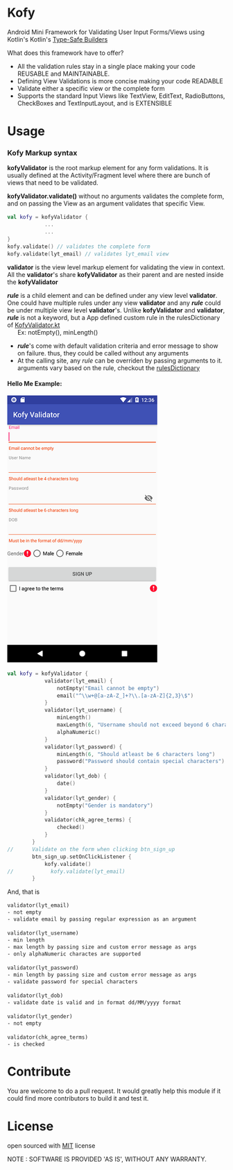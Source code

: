 # Kofy
Android Mini Framework for Validating User Input Forms/Views using Kotlin's Kotlin's [Type-Safe Builders](https://kotlinlang.org/docs/reference/type-safe-builders.html)  

What does this framework have to offer?
- All the validation rules stay in a single place making your code REUSABLE and MAINTAINABLE.
- Defining View Validations is more concise making your code READABLE
- Validate either a specific view or the complete form
- Supports the standard Input Views like TextView, EditText, RadioButtons, CheckBoxes and TextInputLayout, and is EXTENSIBLE 

# Usage
### Kofy Markup syntax

**kofyValidator** is the root markup element for any form validations. It is usually defined at the Activity/Fragment level where there are bunch of views that need to be validated.  

**kofyValidator.validate()** without no arguments validates the complete form, and on passing the View as an argument validates that specific View.
```kotlin
val kofy = kofyValidator {
            ...
            ...
}
kofy.validate() // validates the complete form
kofy.validate(lyt_email) // validates lyt_email view
```
**validator** is the view level markup element for validating the view in context. All the **validator**'s share **kofyValidator** as their parent and are nested inside the **kofyValidator**  

**_rule_** is a child element and can be defined under any view level **validator**. One could have multiple rules under any view   **validator** and any **_rule_** could be under multiple view level **validator**'s. Unlike **kofyValidator** and **validator**, **_rule_** is not a keyword, but a App defined custom rule in the rulesDictionary of [KofyValidator.kt](/app/src/main/java/com/imnotout/kofy/KofyValidator.kt)  
&nbsp;&nbsp;&nbsp;&nbsp;&nbsp;&nbsp;Ex: notEmpty(), minLength()  
- **_rule_**'s come with default validation criteria and error message to show on failure. thus, they could be called without any arguments
- At the calling site, any *rule* can be overriden by passing arguments to it. arguments vary based on the rule, checkout the [rulesDictionary](/app/src/main/java/com/imnotout/kofy/KofyValidator.kt)  


#### Hello Me Example:
![Kofy Form Validation](/kofy_form_validation.png "Kofy Form Validation")
```kotlin
val kofy = kofyValidator {
            validator(lyt_email) {
                notEmpty("Email cannot be empty")
                email("^\\w+@[a-zA-Z_]+?\\.[a-zA-Z]{2,3}\$")
            }
            validator(lyt_username) {
                minLength()
                maxLength(6, "Username should not exceed beyond 6 characters")
                alphaNumeric()
            }
            validator(lyt_password) {
                minLength(6, "Should atleast be 6 characters long")
                password("Password should contain special characters")
            }
            validator(lyt_dob) {
                date()
            }
            validator(lyt_gender) {
                notEmpty("Gender is mandatory")
            }
            validator(chk_agree_terms) {
                checked()
            }
        }
//      Validate on the form when clicking btn_sign_up  
        btn_sign_up.setOnClickListener {
            kofy.validate()
//            kofy.validate(lyt_email)
        }
```  
And, that is
```
validator(lyt_email)
- not empty
- validate email by passing regular expression as an argument

validator(lyt_username)
- min length
- max length by passing size and custom error message as args
- only alphaNumeric charactes are supported  

validator(lyt_password)
- min length by passing size and custom error message as args
- validate password for special characters

validator(lyt_dob)
- validate date is valid and in format dd/MM/yyyy format  

validator(lyt_gender)
- not empty

validator(chk_agree_terms)  
- is checked
```

# Contribute
You are welcome to do a pull request. It would greatly help this module if it could find more contributors to build it and test it.

# License
open sourced with [MIT](./LICENSE) license

NOTE : SOFTWARE IS PROVIDED 'AS IS', WITHOUT ANY WARRANTY.


